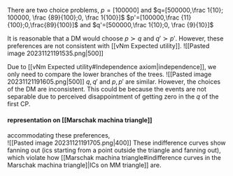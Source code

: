 There are two choice problems,
$p=[100000]$ and $q=[500000,\frac 1{10}; 100000, \frac {89}{100};0, \frac 1{100}]$
$p'=[100000,\frac {11}{100};0,\frac{89}{100}]$ and $q'=[500000,\frac 1{10};0, \frac {9}{10}]$

It is reasonable that a DM would choose $p\succ q$ and $q'\succ p'$. However, these preferences are not consistent with [[vNm Expected utility]]. 
![[Pasted image 20231121191535.png|500]]

Due to [[vNm Expected utility#Independence axiom|independence]], we only need to compare the lower branches of the trees.
![[Pasted image 20231121191605.png|500]]
$q,q'$ and $p,p'$ are similar. However, the choices of the DM are inconsistent. This could be because the events are not separable due to perceived disappointment of getting zero in the $q$ of the first CP. 
#### representation on [[Marschak machina triangle]]
accommodating these preferences,  
![[Pasted image 20231121191705.png|400]]
These indifference curves show fanning out (ics starting from a point outside the triangle and fanning out), which violate how [[Marschak machina triangle#indifference curves in the Marschak machina triangle]|ICs on MM triangle]] are. 